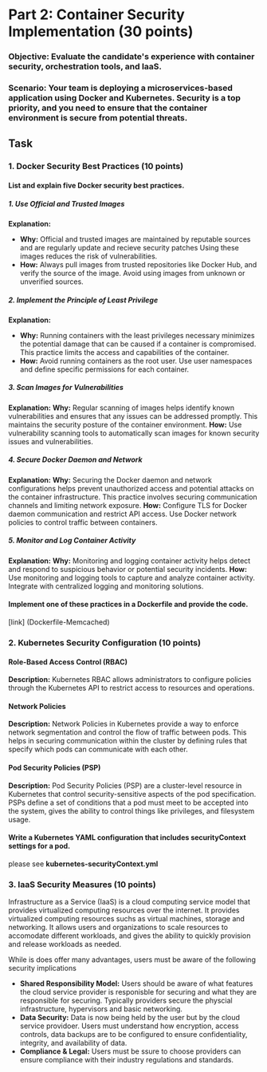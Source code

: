 # Part 2: Container Security Implementation (30 points)

### Objective: Evaluate the candidate's experience with container security, orchestration tools, and IaaS.

### Scenario: Your team is deploying a microservices-based application using Docker and Kubernetes. Security is a top priority, and you need to ensure that the container environment is secure from potential threats.

## Task


### 1. Docker Security Best Practices (10 points)

#### List and explain five Docker security best practices.
##### 1. Use Official and Trusted Images
**Explanation:**
- **Why:** Official and trusted images are maintained by reputable sources and are regularly update and recieve security patches Using these images reduces the risk of vulnerabilities.
- **How:** Always pull images from trusted repositories like Docker Hub, and verify the source of the image. Avoid using images from unknown or unverified sources.

##### 2. Implement the Principle of Least Privilege
**Explanation:**
- **Why:** Running containers with the least privileges necessary minimizes the potential damage that can be caused if a container is compromised. This practice limits the access and capabilities of the container.
- **How:** Avoid running containers as the root user. Use user namespaces and define specific permissions for each container.

##### 3. Scan Images for Vulnerabilities
**Explanation:**
**Why:** Regular scanning of images helps identify known vulnerabilities and ensures that any issues can be addressed promptly. This maintains the security posture of the container environment.
**How:** Use vulnerability scanning tools to automatically scan images for known security issues and vulnerabilities.

##### 4. Secure Docker Daemon and Network
**Explanation:**
**Why:** Securing the Docker daemon and network configurations helps prevent unauthorized access and potential attacks on the container infrastructure. This practice involves securing communication channels and limiting network exposure.
**How:** Configure TLS for Docker daemon communication and restrict API access. Use Docker network policies to control traffic between containers.

##### 5. Monitor and Log Container Activity
**Explanation:**
**Why:** Monitoring and logging container activity helps detect and respond to suspicious behavior or potential security incidents.
**How:** Use monitoring and logging tools to capture and analyze container activity. Integrate with centralized logging and monitoring solutions.

#### Implement one of these practices in a Dockerfile and provide the code.

[link] (Dockerfile-Memcached)





### 2. Kubernetes Security Configuration (10 points)

#### Role-Based Access Control (RBAC)
**Description:**
 Kubernetes RBAC allows administrators to configure policies through the Kubernetes API to restrict access to resources and operations.

 #### Network Policies
 **Description:**
Network Policies in Kubernetes provide a way to enforce network segmentation and control the flow of traffic between pods. This helps in securing communication within the cluster by defining rules that specify which pods can communicate with each other.

#### Pod Security Policies (PSP)
**Description:**
Pod Security Policies (PSP) are a cluster-level resource in Kubernetes that control security-sensitive aspects of the pod specification. PSPs define a set of conditions that a pod must meet to be accepted into the system, gives the ability to control things like privileges, and filesystem usage.

#### Write a Kubernetes YAML configuration that includes securityContext settings for a pod.
please see **kubernetes-securityContext.yml**



### 3. IaaS Security Measures (10 points)

Infrastructure as a Service (IaaS) is a cloud computing service model that provides virtualized computing resources over the internet. It provides virtualized computing resources suchs as virtual machines, storage and networking. It allows users and organizations to scale resources to accomodate different workloads, and gives the ability to quickly provision and release workloads as needed.

While is does offer many advantages, users must be aware of the following security implications
- **Shared Responsibility Model:** Users should be aware of what features the cloud service provider is responisble for securing and what they are responsible for securing. Typically providers secure the physcial infrastructure, hypervisors and basic networking.
- **Data Security:** Data is now being held by the user but by the cloud service providoer. Users must understand how encryption, access controls, data backups are to be configured to ensure confidentiality, integrity, and availability of data.
- **Compliance & Legal:** Users must be ssure to choose providers can ensure compliance with their industry regulations and standards. 
